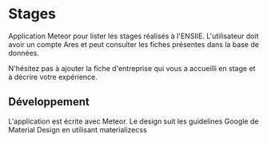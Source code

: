 # Stages
Application Meteor pour lister les stages réalisés à l'ENSIIE.
L'utilisateur doit avoir un compte Ares et peut consulter les fiches présentes dans la base de données.

N'hésitez pas à ajouter la fiche d'entreprise qui vous a accueilli en stage et à décrire votre expérience.

## Développement
L'application est écrite avec Meteor.
Le design suit les guidelines Google de Material Design en utilisant materializecss

